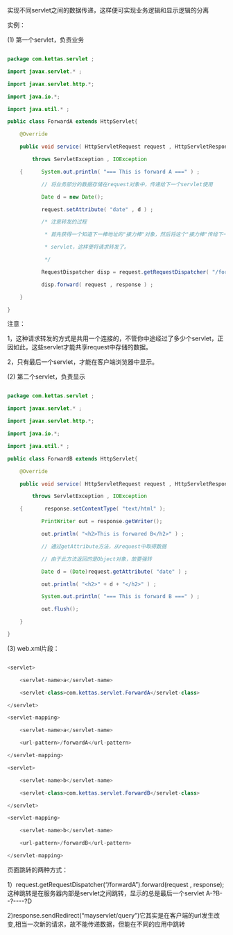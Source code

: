 实现不同servlet之间的数据传递，这样便可实现业务逻辑和显示逻辑的分离
实例：
(1) 第一个servlet，负责业务
```java  
package com.kettas.servlet ;
import javax.servlet.* ;
import javax.servlet.http.*;
import java.io.*; 
import java.util.* ;
public class ForwardA extends HttpServlet{
	@Override
	public void service( HttpServletRequest request , HttpServletResponse response )
		throws ServletException , IOException
	{	   System.out.println( "=== This is forward A ===" ) ;
		   // 将业务部分的数据存储在request对象中，传递给下一个servlet使用
		   Date d = new Date();
		   request.setAttribute( "date" , d ) ;
		   /* 注意转发的过程
			* 首先获得一个知道下一棒地址的"接力棒"对象，然后将这个"接力棒"传给下一个
			* servlet，这样便将请求转发了。
			*/
		   RequestDispatcher disp = request.getRequestDispatcher( "/forwardB" ) ;
		   disp.forward( request , response ) ;
	}
}
```
注意：
1，这种请求转发的方式是共用一个连接的，不管你中途经过了多少个servlet，正因如此，这些servlet才能共享request中存储的数据。
2，只有最后一个servlet，才能在客户端浏览器中显示。
(2) 第二个servlet，负责显示
```java  
package com.kettas.servlet ;
import javax.servlet.* ;
import javax.servlet.http.*;
import java.io.*; 
import java.util.* ;
public class ForwardB extends HttpServlet{
	@Override
	public void service( HttpServletRequest request , HttpServletResponse response )
		throws ServletException , IOException
	{       response.setContentType( "text/html" ); 
		   PrintWriter out = response.getWriter();
		   out.println( "<h2>This is forwared B</h2>" ) ;
		   // 通过getAttribute方法，从request中取得数据
		   // 由于此方法返回的是Object对象，故要强转
		   Date d = (Date)request.getAttribute( "date" ) ;
		   out.println( "<h2>" + d + "</h2>" ) ;
		   System.out.println( "=== This is forward B ===" ) ;
		   out.flush();
	}
}
```
(3) web.xml片段：
```java  
<servlet> 
	<servlet-name>a</servlet-name>
	<servlet-class>com.kettas.servlet.ForwardA</servlet-class>
</servlet>                                  
<servlet-mapping> 
	<servlet-name>a</servlet-name>  
	<url-pattern>/forwardA</url-pattern>
</servlet-mapping>
<servlet> 
	<servlet-name>b</servlet-name>
	<servlet-class>com.kettas.servlet.ForwardB</servlet-class>
</servlet>                                  
<servlet-mapping> 
	<servlet-name>b</servlet-name>  
	<url-pattern>/forwardB</url-pattern>
</servlet-mapping>
```
页面跳转的两种方式：
1）request.getRequestDispatcher(“/forwardA”).forward(request , response); 这种跳转是在服务器内部是servlet之间跳转，显示的总是最后一个servlet  A-?B--?----?D
2)response.sendRedirect(“mayservlet/query”)它其实是在客户端的url发生改变,相当一次新的请求，故不能传递数据，但能在不同的应用中跳转